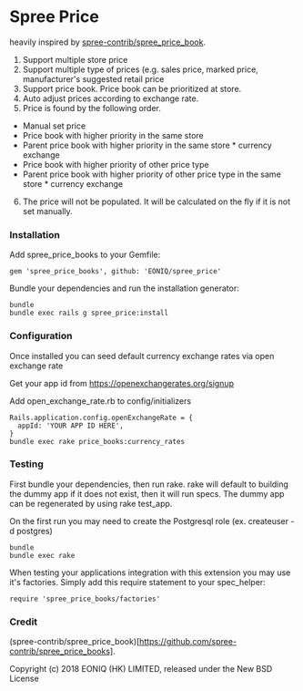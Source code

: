 # Spree Price

heavily inspired by [spree-contrib/spree_price_book](https://github.com/spree-contrib/spree_price_books).
1. Support multiple store price
2. Support multiple type of prices (e.g. sales price, marked price, manufacturer's suggested retail price
3. Support price book. Price book can be prioritized at store.
4. Auto adjust prices according to exchange rate. 
5. Price is found by the following order.
  - Manual set price
  - Price book with higher priority in the same store
  - Parent price book with higher priority in the same store * currency exchange
  - Price book with higher priority of other price type 
  - Parent price book with higher priority of other price type in the same store * currency exchange
  
6. The price will not be populated. It will be calculated on the fly if it is not set manually. 

### Installation
Add spree_price_books to your Gemfile:

```shell
gem 'spree_price_books', github: 'EONIQ/spree_price'
```

Bundle your dependencies and run the installation generator:
```shell
bundle
bundle exec rails g spree_price:install
```

### Configuration
Once installed you can seed default currency exchange rates via open exchange rate

Get your app id from https://openexchangerates.org/signup

Add open_exchange_rate.rb to config/initializers
```
Rails.application.config.openExchangeRate = {
  appId: 'YOUR APP ID HERE',
}
bundle exec rake price_books:currency_rates
```

### Testing
First bundle your dependencies, then run rake. rake will default to building the dummy app if it does not exist, then it will run specs. The dummy app can be regenerated by using rake test_app.

On the first run you may need to create the Postgresql role (ex. createuser -d postgres)

```
bundle
bundle exec rake
```

When testing your applications integration with this extension you may use it's factories. Simply add this require statement to your spec_helper:

```
require 'spree_price_books/factories'
```

### Credit
(spree-contrib/spree_price_book)[https://github.com/spree-contrib/spree_price_books].

Copyright (c) 2018 EONIQ (HK) LIMITED, released under the New BSD License
